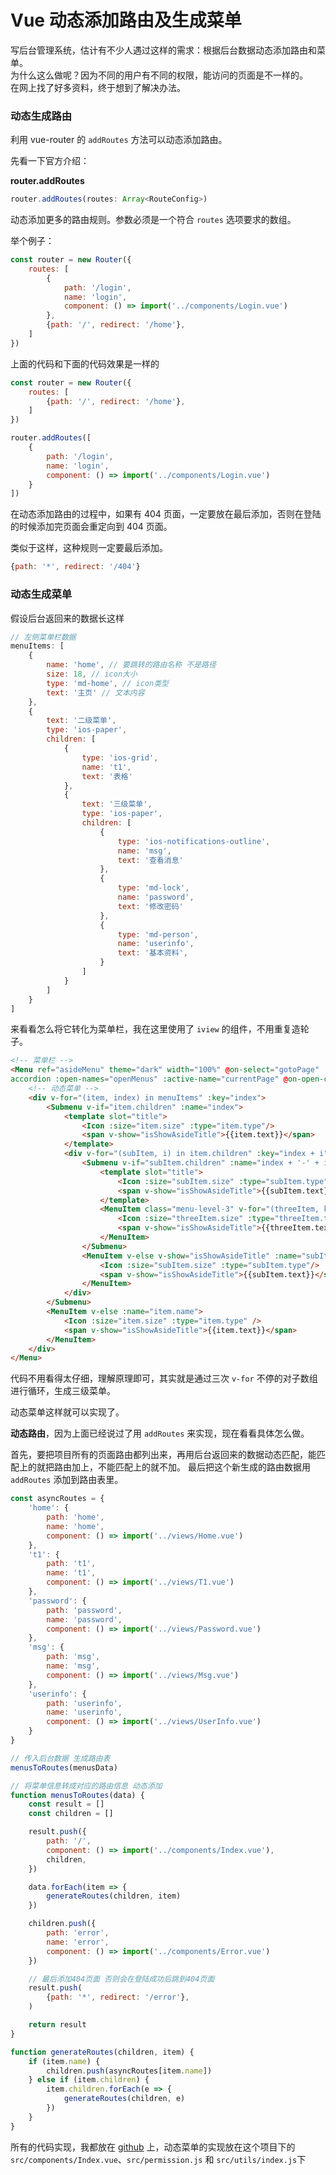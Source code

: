 # Vue 动态添加路由及生成菜单
写后台管理系统，估计有不少人遇过这样的需求：根据后台数据动态添加路由和菜单。<br>
为什么这么做呢？因为不同的用户有不同的权限，能访问的页面是不一样的。<br>
在网上找了好多资料，终于想到了解决办法。<br>

### 动态生成路由
利用 vue-router 的 `addRoutes` 方法可以动态添加路由。

先看一下官方介绍：

**router.addRoutes**
```js
router.addRoutes(routes: Array<RouteConfig>)
```
动态添加更多的路由规则。参数必须是一个符合 `routes` 选项要求的数组。

举个例子：
```js
const router = new Router({
    routes: [
        {
            path: '/login',
            name: 'login',
            component: () => import('../components/Login.vue')
        },
        {path: '/', redirect: '/home'},
    ]   
})
```
上面的代码和下面的代码效果是一样的
```js
const router = new Router({
    routes: [
        {path: '/', redirect: '/home'},
    ]   
})

router.addRoutes([
    {
        path: '/login',
        name: 'login',
        component: () => import('../components/Login.vue')
    }
])
```
在动态添加路由的过程中，如果有 404 页面，一定要放在最后添加，否则在登陆的时候添加完页面会重定向到 404 页面。

类似于这样，这种规则一定要最后添加。
```js
{path: '*', redirect: '/404'}
```

### 动态生成菜单
假设后台返回来的数据长这样
```js
// 左侧菜单栏数据
menuItems: [
    {
        name: 'home', // 要跳转的路由名称 不是路径
        size: 18, // icon大小
        type: 'md-home', // icon类型
        text: '主页' // 文本内容
    },
    {
        text: '二级菜单',
        type: 'ios-paper',
        children: [
            {
                type: 'ios-grid',
                name: 't1',
                text: '表格'
            },
            {
                text: '三级菜单',
                type: 'ios-paper',
                children: [
                    {
                        type: 'ios-notifications-outline',
                        name: 'msg',
                        text: '查看消息'
                    },
                    {
                        type: 'md-lock',
                        name: 'password',
                        text: '修改密码'
                    },
                    {
                        type: 'md-person',
                        name: 'userinfo',
                        text: '基本资料',
                    }
                ]
            }
        ]
    }
]
```
来看看怎么将它转化为菜单栏，我在这里使用了 `iview` 的组件，不用重复造轮子。
```html
<!-- 菜单栏 -->
<Menu ref="asideMenu" theme="dark" width="100%" @on-select="gotoPage" 
accordion :open-names="openMenus" :active-name="currentPage" @on-open-change="menuChange">
    <!-- 动态菜单 -->
    <div v-for="(item, index) in menuItems" :key="index">
        <Submenu v-if="item.children" :name="index">
            <template slot="title">
                <Icon :size="item.size" :type="item.type"/>
                <span v-show="isShowAsideTitle">{{item.text}}</span>
            </template>
            <div v-for="(subItem, i) in item.children" :key="index + i">
                <Submenu v-if="subItem.children" :name="index + '-' + i">
                    <template slot="title">
                        <Icon :size="subItem.size" :type="subItem.type"/>
                        <span v-show="isShowAsideTitle">{{subItem.text}}</span>
                    </template>
                    <MenuItem class="menu-level-3" v-for="(threeItem, k) in subItem.children" :name="threeItem.name" :key="index + i + k">
                        <Icon :size="threeItem.size" :type="threeItem.type"/>
                        <span v-show="isShowAsideTitle">{{threeItem.text}}</span>
                    </MenuItem>
                </Submenu>
                <MenuItem v-else v-show="isShowAsideTitle" :name="subItem.name">
                    <Icon :size="subItem.size" :type="subItem.type"/>
                    <span v-show="isShowAsideTitle">{{subItem.text}}</span>
                </MenuItem>
            </div>
        </Submenu>
        <MenuItem v-else :name="item.name">
            <Icon :size="item.size" :type="item.type" />
            <span v-show="isShowAsideTitle">{{item.text}}</span>
        </MenuItem>
    </div>
</Menu>
```
代码不用看得太仔细，理解原理即可，其实就是通过三次 `v-for` 不停的对子数组进行循环，生成三级菜单。

动态菜单这样就可以实现了。

**动态路由**，因为上面已经说过了用 `addRoutes` 来实现，现在看看具体怎么做。

首先，要把项目所有的页面路由都列出来，再用后台返回来的数据动态匹配，能匹配上的就把路由加上，不能匹配上的就不加。
最后把这个新生成的路由数据用 `addRoutes` 添加到路由表里。
```js
const asyncRoutes = {
    'home': {
        path: 'home',
        name: 'home',
        component: () => import('../views/Home.vue')
    },
    't1': {
        path: 't1',
        name: 't1',
        component: () => import('../views/T1.vue')
    },
    'password': {
        path: 'password',
        name: 'password',
        component: () => import('../views/Password.vue')
    },
    'msg': {
        path: 'msg',
        name: 'msg',
        component: () => import('../views/Msg.vue')
    },
    'userinfo': {
        path: 'userinfo',
        name: 'userinfo',
        component: () => import('../views/UserInfo.vue')
    }
}

// 传入后台数据 生成路由表
menusToRoutes(menusData)

// 将菜单信息转成对应的路由信息 动态添加
function menusToRoutes(data) {
    const result = []
    const children = []

    result.push({
        path: '/',
        component: () => import('../components/Index.vue'),
        children,
    })

    data.forEach(item => {
        generateRoutes(children, item)
    })

    children.push({
        path: 'error',
        name: 'error',
        component: () => import('../components/Error.vue')
    })

    // 最后添加404页面 否则会在登陆成功后跳到404页面
    result.push(
        {path: '*', redirect: '/error'},
    )

    return result
}

function generateRoutes(children, item) {
    if (item.name) {
        children.push(asyncRoutes[item.name])
    } else if (item.children) {
        item.children.forEach(e => {
            generateRoutes(children, e)
        })
    }
}
```

所有的代码实现，我都放在 [github](https://github.com/woai3c/vue-admin-template) 上，动态菜单的实现放在这个项目下的 `src/components/Index.vue`、`src/permission.js` 和 `src/utils/index.js`下


